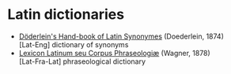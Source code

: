 # Latin dictionaries

* [Döderlein's Hand-book of Latin Synonymes](https://github.com/nikita-moor/latin-dictionary/tree/master/Doederlein1874) (Doederlein, 1874) \
    [Lat-Eng] dictionary of synonyms
* [Lexicon Latinum seu Corpus Phraseologiæ](https://github.com/nikita-moor/latin-dictionary/tree/master/Wagner1878) (Wagner, 1878) \
    [Lat-Fra-Lat] phraseological dictionary
